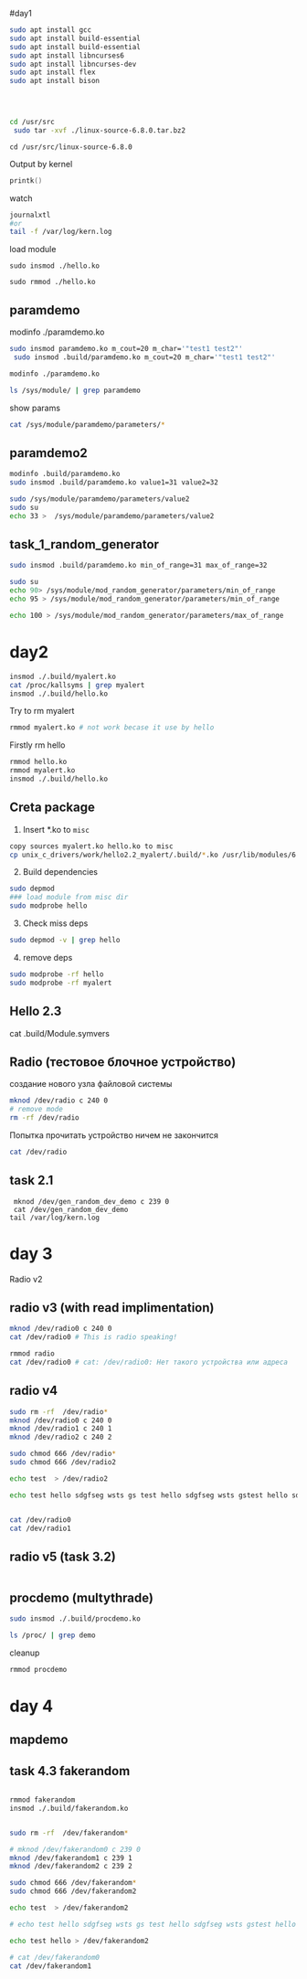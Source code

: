 #day1 
```sh
sudo apt install gcc
sudo apt install build-essential 
sudo apt install build-essential 
sudo apt install libncurses6
sudo apt install libncurses-dev
sudo apt install flex
sudo apt install bison


 
```
```sh
cd /usr/src
 sudo tar -xvf ./linux-source-6.8.0.tar.bz2 
```
```
cd /usr/src/linux-source-6.8.0
```


Output by kernel 
```cpp
printk()
```
watch
```sh
journalxtl
#or
tail -f /var/log/kern.log
```

load module
```
sudo insmod ./hello.ko
```
```
sudo rmmod ./hello.ko
```

## paramdemo 
modinfo ./paramdemo.ko
```sh
sudo insmod paramdemo.ko m_cout=20 m_char='"test1 test2"'
 sudo insmod .build/paramdemo.ko m_cout=20 m_char='"test1 test2"'

modinfo ./paramdemo.ko
```

```sh
ls /sys/module/ | grep paramdemo
```
show params
```sh
cat /sys/module/paramdemo/parameters/*
```
## paramdemo2
```sh
modinfo .build/paramdemo.ko
sudo insmod .build/paramdemo.ko value1=31 value2=32

```

```sh
sudo /sys/module/paramdemo/parameters/value2
sudo su
echo 33 >  /sys/module/paramdemo/parameters/value2 
```
## task_1_random_generator
```sh
sudo insmod .build/paramdemo.ko min_of_range=31 max_of_range=32

sudo su
echo 90> /sys/module/mod_random_generator/parameters/min_of_range
echo 95 > /sys/module/mod_random_generator/parameters/min_of_range

echo 100 > /sys/module/mod_random_generator/parameters/max_of_range

```


# day2 
```sh
insmod ./.build/myalert.ko
cat /proc/kallsyms | grep myalert
insmod ./.build/hello.ko
```
Try to rm  myalert
```sh
rmmod myalert.ko # not work becase it use by hello
```
Firstly rm hello
```sh
rmmod hello.ko
rmmod myalert.ko
insmod ./.build/hello.ko
```
## Creta package
1. Insert *.ko to `misc` 
```sh
copy sources myalert.ko hello.ko to misc
cp unix_c_drivers/work/hello2.2_myalert/.build/*.ko /usr/lib/modules/6.8.0-38-generic/misc
```
2. Build dependencies 
```sh
sudo depmod
### load module from misc dir 
sudo modprobe hello
```
3. Check miss deps
```sh
sudo depmod -v | grep hello
```
4. remove deps
```sh
sudo modprobe -rf hello
sudo modprobe -rf myalert
```

## Hello 2.3

cat .build/Module.symvers

## Radio (тестовое блочное устройство)
создание нового узла файловой системы
```sh
mknod /dev/radio c 240 0
# remove mode
rm -rf /dev/radio 
```
Попытка прочитать устройство ничем не закончится 
```sh 
cat /dev/radio

```

## task 2.1
```
 mknod /dev/gen_random_dev_demo c 239 0
 cat /dev/gen_random_dev_demo
tail /var/log/kern.log

```

# day 3
Radio v2

## radio v3  (with read implimentation)
```sh
mknod /dev/radio0 c 240 0
cat /dev/radio0 # This is radio speaking!

rmmod radio
cat /dev/radio0 # cat: /dev/radio0: Нет такого устройства или адреса
```

## radio v4
```sh
sudo rm -rf  /dev/radio*
mknod /dev/radio0 c 240 0
mknod /dev/radio1 c 240 1
mknod /dev/radio2 c 240 2
```
```sh
sudo chmod 666 /dev/radio*
sudo chmod 666 /dev/radio2

echo test  > /dev/radio2

echo test hello sdgfseg wsts gs test hello sdgfseg wsts gstest hello sdgfseg wsts gstest hello sdgfseg wsts gstest hello sdgfseg wsts gstest hello sdgfseg wsts gstest hello sdgfseg wsts gs > /dev/radio2


cat /dev/radio0
cat /dev/radio1
```

## radio v5 (task 3.2)

```sh
```

## procdemo (multythrade)

```sh
sudo insmod ./.build/procdemo.ko 
```

```sh
ls /proc/ | grep demo
```

cleanup
```sh
rmmod procdemo

```

# day 4

## mapdemo


## task 4.3 fakerandom

```sh

rmmod fakerandom
insmod ./.build/fakerandom.ko


```


```sh 

sudo rm -rf  /dev/fakerandom*

# mknod /dev/fakerandom0 c 239 0
mknod /dev/fakerandom1 c 239 1
mknod /dev/fakerandom2 c 239 2
```
```sh
sudo chmod 666 /dev/fakerandom*
sudo chmod 666 /dev/fakerandom2

echo test  > /dev/fakerandom2

# echo test hello sdgfseg wsts gs test hello sdgfseg wsts gstest hello sdgfseg wsts gstest hello sdgfseg wsts gstest hello sdgfseg wsts gstest hello sdgfseg wsts gstest hello sdgfseg wsts gs > /dev/fakerandom2

echo test hello > /dev/fakerandom2

# cat /dev/fakerandom0
cat /dev/fakerandom1
```

